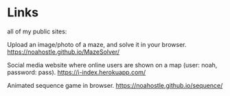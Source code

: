 # Links
all of my public sites:

Upload an image/photo of a maze, and solve it in your browser.
https://noahostle.github.io/MazeSolver/


Social media website where online users are shown on a map (user: noah, password: pass).
https://i-index.herokuapp.com/


Animated sequence game in browser.
https://noahostle.github.io/sequence/
